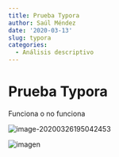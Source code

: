 ```yaml
---
title: Prueba Typora
author: Saúl Méndez
date: '2020-03-13'
slug: typora
categories:
  - Análisis descriptivo
---
```

# Prueba Typora

Funciona o no funciona

![image-20200326195042453](C:\Users\bsma_\AppData\Roaming\Typora\typora-user-images\image-20200326195042453.png)

![imagen](\post\clasificacion-abc\index_files\ABC.png)